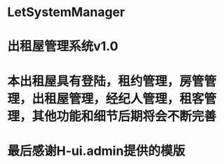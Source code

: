 # LetSystemManager
# 出租屋管理系统v1.0
# 本出租屋具有登陆，租约管理，房管管理，出租屋管理，经纪人管理，租客管理，其他功能和细节后期将会不断完善
# 最后感谢H-ui.admin提供的模版
